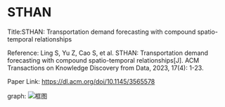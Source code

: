 # STHAN

Title:STHAN: Transportation demand forecasting with compound spatio-temporal relationships

Reference: Ling S, Yu Z, Cao S, et al. STHAN: Transportation demand forecasting with compound spatio-temporal relationships[J]. ACM Transactions on Knowledge Discovery from Data, 2023, 17(4): 1-23.

Paper Link: https://dl.acm.org/doi/10.1145/3565578

graph: 
![框图](https://dl.acm.org/cms/asset/56dfe4b2-6164-48db-91ff-4adfdd69cd0b/tkdd-2022-04-0142-f03.jpg)